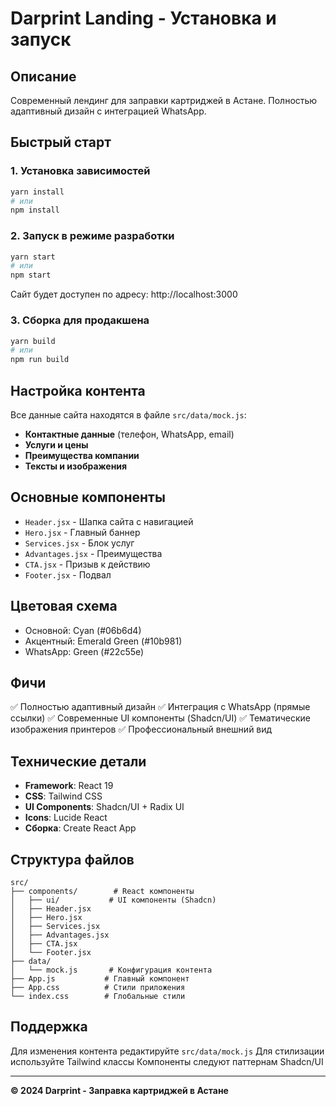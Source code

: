 # Darprint Landing - Установка и запуск

## Описание
Современный лендинг для заправки картриджей в Астане. Полностью адаптивный дизайн с интеграцией WhatsApp.

## Быстрый старт

### 1. Установка зависимостей
```bash
yarn install
# или
npm install
```

### 2. Запуск в режиме разработки
```bash
yarn start
# или  
npm start
```

Сайт будет доступен по адресу: http://localhost:3000

### 3. Сборка для продакшена
```bash
yarn build
# или
npm run build
```

## Настройка контента

Все данные сайта находятся в файле `src/data/mock.js`:

- **Контактные данные** (телефон, WhatsApp, email)
- **Услуги и цены** 
- **Преимущества компании**
- **Тексты и изображения**

## Основные компоненты

- `Header.jsx` - Шапка сайта с навигацией
- `Hero.jsx` - Главный баннер  
- `Services.jsx` - Блок услуг
- `Advantages.jsx` - Преимущества
- `CTA.jsx` - Призыв к действию
- `Footer.jsx` - Подвал

## Цветовая схема

- Основной: Cyan (#06b6d4)
- Акцентный: Emerald Green (#10b981)
- WhatsApp: Green (#22c55e)

## Фичи

✅ Полностью адаптивный дизайн
✅ Интеграция с WhatsApp (прямые ссылки)
✅ Современные UI компоненты (Shadcn/UI)
✅ Тематические изображения принтеров
✅ Профессиональный внешний вид

## Технические детали

- **Framework**: React 19
- **CSS**: Tailwind CSS
- **UI Components**: Shadcn/UI + Radix UI
- **Icons**: Lucide React
- **Сборка**: Create React App

## Структура файлов

```
src/
├── components/        # React компоненты
│   ├── ui/           # UI компоненты (Shadcn)
│   ├── Header.jsx    
│   ├── Hero.jsx
│   ├── Services.jsx
│   ├── Advantages.jsx
│   ├── CTA.jsx
│   └── Footer.jsx
├── data/
│   └── mock.js       # Конфигурация контента
├── App.js           # Главный компонент
├── App.css          # Стили приложения  
└── index.css        # Глобальные стили
```

## Поддержка

Для изменения контента редактируйте `src/data/mock.js`
Для стилизации используйте Tailwind классы
Компоненты следуют паттернам Shadcn/UI

---

**© 2024 Darprint - Заправка картриджей в Астане**